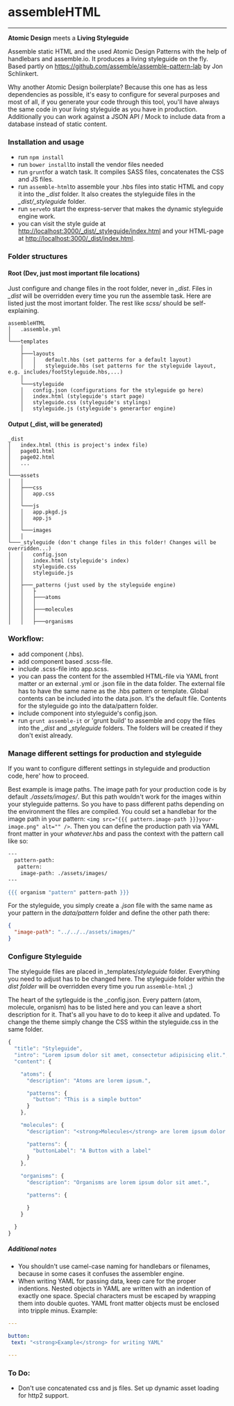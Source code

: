 # assembleHTML
---
**Atomic Design** meets a **Living Styleguide**

Assemble static HTML and the used Atomic Design Patterns with the help of handlebars and assemble.io. It produces a living styleguide on the fly. Based partly on https://github.com/assemble/assemble-pattern-lab by Jon Schlinkert.

Why another Atomic Design boilerplate? Because this one has as less dependencies as possible, it's easy to configure for several purposes and most of all, if you generate your code through this tool, you'll have always the same code in your living styleguide as you have in production. Additionally you can work against a JSON API / Mock to include data from a database instead of static content.


### Installation and usage
- run `npm install`
- run `bower install`to install the vendor files needed
- run `grunt`for a watch task. It compiles SASS files, concatenates the CSS and JS files.
- run `assemble-html`to assemble your .hbs files into static HTML and copy it into the *_dist* folder. It also creates the styleguide files in the *_dist/_styleguide* folder.
- run `serve`to start the express-server that makes the dynamic styleguide engine work.
- you can visit the style guide at [http://localhost:3000/_dist/_styleguide/index.html](http://localhost:3000/_dist/_styleguide/index.html) and your HTML-page at [http://localhost:3000/_dist/index.html](http://localhost:3000/_dist/index.html).

### Folder structures
#### Root (Dev, just most important file locations)
Just configure and change files in the root folder, never in *_dist*. Files in *_dist* will be overridden every time you run the assemble task. Here are listed just the most imortant folder. The rest like *scss/* should be self-explaining.
```
assembleHTML
│   .assemble.yml    
│
└───templates
    │
    ├───layouts
    │   │   default.hbs (set patterns for a default layout)
    │   │   styleguide.hbs (set patterns for the styleguide layout, e.g. includes/footStyleguide.hbs,...)
    │
    └───styleguide
    │   config.json (configurations for the styleguide go here)
    │   index.html (styleguide's start page)
    │   styleguide.css (styleguide's stylings)
    │   styleguide.js (styleguide's generartor engine)
```

#### Output (_dist, will be generated)
```
_dist
│   index.html (this is project's index file)
│   page01.html
│   page02.html
│   ...     
│
└───assets
│   │
│   ├───css
│   │   app.css
│   │
│   └───js
│   │   app.pkgd.js
│   │   app.js
│   │   
│   └───images
│   │   
└───_styleguide (don't change files in this folder! Changes will be overridden...)
│   │   config.json
│   │   index.html (styleguide's index)
│   │   styleguide.css
│   │   styleguide.js
│   │
│   ├───_patterns (just used by the styleguide engine)
│   │   ├
│   │   ├───atoms
│   │   │
│   │   ├───molecules
│   │   │
│   │   ├───organisms
```

### Workflow:
- add component (.hbs).
- add component based .scss-file.
- include .scss-file into app.scss.
- you can pass the content for the assembled HTML-file via YAML front matter or an external .yml or .json file in the data folder. The external file has to have the same name as the .hbs pattern or template. Global contents can be included into the data.json. It's the default file. Contents for the styleguide go into the data/pattern folder.
- include component into styleguide's config.json.
- run `grunt assemble-it` or 'grunt build' to assemble and copy the files into the *_dist* and *_styleguide* folders. The folders will be created if they don't exist already.

### Manage different settings for production and styleguide
If you want to configure different settings in styleguide and production code, here' how to proceed.

Best example is image paths. The image path for your production code is by default *./assets/images/*. But this path wouldn't work for the images within your styleguide patterns. So you have to pass different paths depending on the environment the files are compiled. You could set a handlebar for the image path in your pattern: `<img src="{{{ pattern.image-path }}}your-image.png" alt="" />`. Then you can define the production path via YAML front matter in your *whatever.hbs* and pass the context with the pattern call like so:
```hbs
---
  pattern-path:
   pattern:
    image-path: ./assets/images/
---

{{{ organism "pattern" pattern-path }}}
```
For the styleguide, you simply create a *.json* file with the same name as your pattern in the *data/pattern* folder and define the other path there:
```json
{
  "image-path": "../../../assets/images/"
}
```


### Configure Styleguide
The styleguide files are placed in _templates/_styleguide_ folder. Everything you need to adjust has to be changed here. The styleguide folder within the *_dist_ folder* will be overridden every time you run `assemble-html` ;)

The heart of the sytleguide is the _config.json. Every pattern (atom, molecule, organism) has to be listed here and you can leave a short description for it. That's all you have to do to keep it alive and updated.
To change the theme simply change the CSS within the styleguide.css in the same folder.
```javascript
{
  "title": "Styleguide",
  "intro": "Lorem ipsum dolor sit amet, consectetur adipisicing elit.",
  "content": {

    "atoms": {
      "description": "Atoms are lorem ipsum.",

      "patterns": {
        "button": "This is a simple button"
      }
    },

    "molecules": {
      "description": "<strong>Molecules</strong> are lorem ipsum dolor.",

      "patterns": {
        "buttonLabel": "A Button with a label"
      }
    },

    "organisms": {
      "description": "Organisms are lorem ipsum dolor sit amet.",

      "patterns": {

      }
    }

  }
}
```

##### Additional notes
- You shouldn't use camel-case naming for handlebars or filenames, because in some cases it confuses the assembler engine.
- When writing YAML for passing data, keep care for the proper indentions. Nested objects in YAML are written with an indention of exactly one space. Special characters must be escaped by wrapping them into double quotes. YAML front matter objects must be enclosed into tripple minus. Example:
```yaml
---

button:
 text: "<strong>Example</strong> for writing YAML"

---
```

### To Do:
- Don't use concatenated css and js files. Set up dynamic asset loading for http2 support.
